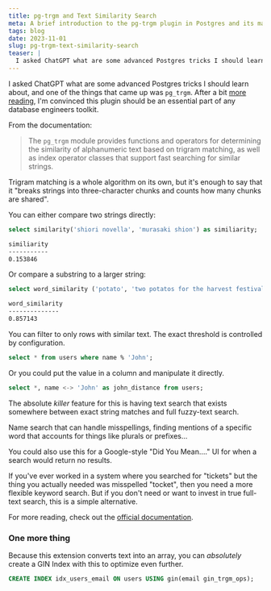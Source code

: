 ```yaml
---
title: pg-trgm and Text Similarity Search
meta: A brief introduction to the pg-trgm plugin in Postgres and its many uses
tags: blog
date: 2023-11-01
slug: pg-trgm-text-similarity-search
teaser: |
  I asked ChatGPT what are some advanced Postgres tricks I should learn about, and one of the things that came up was `pg_trgm`. After a bit [more reading](https://www.postgresql.org/docs/current/pgtrgm.html), I'm convinced this plugin should be an essential part of any database engineers toolkit.
---
```


I asked ChatGPT what are some advanced Postgres tricks I should learn about, and one of the things that came up was `pg_trgm`. After a bit [more reading](https://www.postgresql.org/docs/current/pgtrgm.html), I'm convinced this plugin should be an essential part of any database engineers toolkit. <!--more-->

From the documentation:

> The `pg_trgm` module provides functions and operators for determining the similarity of alphanumeric text based on trigram matching, as well as index operator classes that support fast searching for similar strings.

Trigram matching is a whole algorithm on its own, but it's enough to say that it "breaks strings into three-character chunks and counts how many chunks are shared".

You can either compare two strings directly:

```sql
select similarity('shiori novella', 'murasaki shion') as similiarity;
```

```txt
similiarity
-----------
0.153846
```

Or compare a substring to a larger string:

```sql
select word_similarity ('potato', 'two potatos for the harvest festival') as word_similiarity;
```

```txt
word_similarity
--------------
0.857143
```

You can filter to only rows with similar text. The exact threshold is controlled by configuration.

```sql
select * from users where name % 'John';
```

Or you could put the value in a column and manipulate it directly.

```sql
select *, name <-> 'John' as john_distance from users;
```

The absolute _killer_ feature for this is having text search that exists somewhere between exact string matches and full fuzzy-text search.

Name search that can handle misspellings, finding mentions of a specific word that accounts for things like plurals or prefixes...

You could also use this for a Google-style "Did You Mean...." UI for when a search would return no results.

If you've ever worked in a system where you searched for "tickets" but the thing you actually needed was misspelled "tocket", then you need a more flexible keyword search. But if you don't need or want to invest in true full-text search, this is a simple alternative.

For more reading, check out the [official documentation](https://www.postgresql.org/docs/current/pgtrgm.html).

### One more thing

Because this extension converts text into an array, you can _absolutely_ create a GIN Index with this to optimize even further.

```sql
CREATE INDEX idx_users_email ON users USING gin(email gin_trgm_ops);
```

